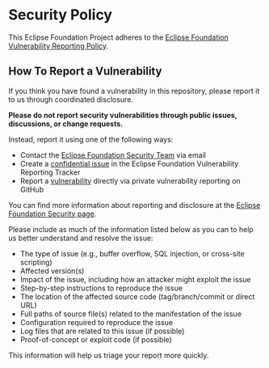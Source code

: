 # Security Policy

This Eclipse Foundation Project adheres to the [Eclipse Foundation Vulnerability Reporting Policy](https://www.eclipse.org/security/policy/).

## How To Report a Vulnerability

If you think you have found a vulnerability in this repository, please report it to us through coordinated disclosure.

**Please do not report security vulnerabilities through public issues, discussions, or change requests.**

Instead, report it using one of the following ways:

* Contact the [Eclipse Foundation Security Team](mailto:security@eclipse-foundation.org) via email
* Create a [confidential issue](https://gitlab.eclipse.org/security/vulnerability-reports/-/issues/new?issuable_template=new_vulnerability) in the Eclipse Foundation Vulnerability Reporting Tracker
* Report a [vulnerability](https://github.com/eclipse-copilot/eclipse-copilot/security/advisories/new) directly via private vulnerability reporting on GitHub

You can find more information about reporting and disclosure at the [Eclipse Foundation Security page](https://www.eclipse.org/security/).

Please include as much of the information listed below as you can to help us better understand and resolve the issue:

* The type of issue (e.g., buffer overflow, SQL injection, or cross-site scripting)
* Affected version(s)
* Impact of the issue, including how an attacker might exploit the issue
* Step-by-step instructions to reproduce the issue
* The location of the affected source code (tag/branch/commit or direct URL)
* Full paths of source file(s) related to the manifestation of the issue
* Configuration required to reproduce the issue
* Log files that are related to this issue (if possible)
* Proof-of-concept or exploit code (if possible)

This information will help us triage your report more quickly.
